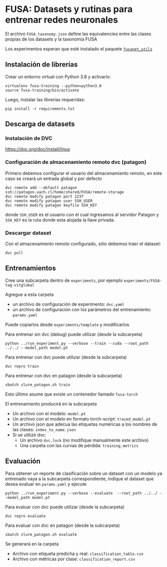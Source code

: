 # FUSA: Datasets y rutinas para entrenar redes neuronales

El archivo `FUSA_taxonomy.json` define las equivalencies entre las clases propias de los datasets y la taxonomía FUSA

Los experimentos esperan que esté instalado el paquete [`fusanet_utils`](https://github.com/fusa-project/fusa-net-utils)

## Instalación de librerías

Crear un entorno virtual con Python 3.8 y activarlo:
```
virtualenv fusa-training --python=python3.8
source fusa-training/bin/activate
```

Luego, instalar las librerías requeridas:
```
pip install -r requirements.txt
```

## Descarga de datasets

### Instalación de DVC

https://dvc.org/doc/install/linux

### Configuración de almacenamiento remoto dvc (patagon)

Primero debemos configurar el usuario del almacenamiento remoto, en este caso se creará un entrada global y por defecto 
```
dvc remote add --default patagon ssh://patagon.uach.cl/home/shared/FUSA/remote-storage
dvc remote modify patagon port 2237
dvc remote modify patagon user SSH_USER
dvc remote modify patagon keyfile SSH_KEY
```
donde `SSH_USER` es el usuario con el cual ingresamos al servidor Patagon y `SSH_KEY` es la ruta donde esta alojada la llave privada.

### Descargar dataset

Con el almacenamiento remoto configurado, sólo debemos traer el dataset:
```
dvc pull
```

## Entrenamientos

Cree una subcarpeta dentro de `experiments`, por ejemplo `experiments/FUSA-tag-vitglobal`

Agregue a esta carpeta
- un archivo de configuración de experimento: `dvc.yaml`
- un archivo de configuración con los parámetros del entrenamiento: `params.yaml`

Puede copiarlos desde `experiments/template` y modificarlos

Para entrenar sin dvc (debug) puede utilizar (desde la subcarpeta)

    python ../run_experiment.py --verbose --train --cuda --root_path ../../ --model_path model.pt

Para entrenar con dvc puede utilizar (desde la subcarpeta)
 
    dvc repro train
    
Para entrenar con dvc en patagon (desde la subcarpeta)

    sbatch slurm_patagon.sh train
    
Esto último asume que existe un contenedor llamado `fusa-torch`

El entrenamiento producirá en la subcarpeta

- Un archivo con el modelo: `model.pt`
- Un archivo con el modelo en formato torch-script: `traced_model.pt`
- Un archivo json que adecua las etiquetas numéricas a los nombres de las clases: `index_to_name.json`
- Si se utilizó dvc: 
  - Un archivo `dvc.lock` (no modifique manualmente este archivo)
  - Una carpeta con las curvas de pérdida: `training_metrics`
  
## Evaluación

Para obtener un reporte de clasificación sobre un dataset con un modelo ya entrenado vaya a la subcarpeta correspondiente, indique el dataset que desea evaluar en `params.yaml` y ejecute

    python ../run_experiment.py --verbose --evaluate  --root_path ../../ --model_path model.pt
    
Para evaluar con dvc puede utilizar (desde la subcarpeta)
 
    dvc repro evaluate
    
Para evaluar con dvc en patagon (desde la subcarpeta)

    sbatch slurm_patagon.sh evaluate
    
Se generará en la carpeta

- Archivo con etiqueta predicha y real: `classification_table.csv`
- Archivo con métricas por clase: `classification_report.csv`

